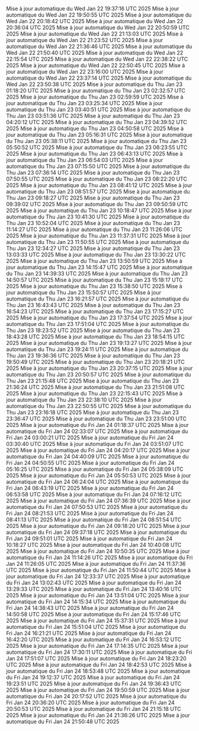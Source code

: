 Mise à jour automatique du Wed Jan 22 19:37:16 UTC 2025
Mise à jour automatique du Wed Jan 22 19:50:55 UTC 2025
Mise à jour automatique du Wed Jan 22 20:18:42 UTC 2025
Mise à jour automatique du Wed Jan 22 20:36:04 UTC 2025
Mise à jour automatique du Wed Jan 22 20:50:59 UTC 2025
Mise à jour automatique du Wed Jan 22 21:13:03 UTC 2025
Mise à jour automatique du Wed Jan 22 21:23:52 UTC 2025
Mise à jour automatique du Wed Jan 22 21:36:46 UTC 2025
Mise à jour automatique du Wed Jan 22 21:50:40 UTC 2025
Mise à jour automatique du Wed Jan 22 22:15:54 UTC 2025
Mise à jour automatique du Wed Jan 22 22:38:22 UTC 2025
Mise à jour automatique du Wed Jan 22 22:50:45 UTC 2025
Mise à jour automatique du Wed Jan 22 23:16:00 UTC 2025
Mise à jour automatique du Wed Jan 22 23:37:14 UTC 2025
Mise à jour automatique du Wed Jan 22 23:50:38 UTC 2025
Mise à jour automatique du Thu Jan 23 01:18:20 UTC 2025
Mise à jour automatique du Thu Jan 23 02:32:57 UTC 2025
Mise à jour automatique du Thu Jan 23 02:59:59 UTC 2025
Mise à jour automatique du Thu Jan 23 03:25:34 UTC 2025
Mise à jour automatique du Thu Jan 23 03:40:51 UTC 2025
Mise à jour automatique du Thu Jan 23 03:51:36 UTC 2025
Mise à jour automatique du Thu Jan 23 04:20:12 UTC 2025
Mise à jour automatique du Thu Jan 23 04:39:52 UTC 2025
Mise à jour automatique du Thu Jan 23 04:50:58 UTC 2025
Mise à jour automatique du Thu Jan 23 05:16:31 UTC 2025
Mise à jour automatique du Thu Jan 23 05:38:11 UTC 2025
Mise à jour automatique du Thu Jan 23 05:50:52 UTC 2025
Mise à jour automatique du Thu Jan 23 06:23:55 UTC 2025
Mise à jour automatique du Thu Jan 23 06:43:13 UTC 2025
Mise à jour automatique du Thu Jan 23 06:54:03 UTC 2025
Mise à jour automatique du Thu Jan 23 07:15:50 UTC 2025
Mise à jour automatique du Thu Jan 23 07:36:14 UTC 2025
Mise à jour automatique du Thu Jan 23 07:50:55 UTC 2025
Mise à jour automatique du Thu Jan 23 08:22:20 UTC 2025
Mise à jour automatique du Thu Jan 23 08:41:12 UTC 2025
Mise à jour automatique du Thu Jan 23 08:51:57 UTC 2025
Mise à jour automatique du Thu Jan 23 09:18:27 UTC 2025
Mise à jour automatique du Thu Jan 23 09:39:02 UTC 2025
Mise à jour automatique du Thu Jan 23 09:50:59 UTC 2025
Mise à jour automatique du Thu Jan 23 10:18:47 UTC 2025
Mise à jour automatique du Thu Jan 23 10:41:30 UTC 2025
Mise à jour automatique du Thu Jan 23 10:52:04 UTC 2025
Mise à jour automatique du Thu Jan 23 11:14:27 UTC 2025
Mise à jour automatique du Thu Jan 23 11:26:06 UTC 2025
Mise à jour automatique du Thu Jan 23 11:37:31 UTC 2025
Mise à jour automatique du Thu Jan 23 11:50:55 UTC 2025
Mise à jour automatique du Thu Jan 23 12:34:27 UTC 2025
Mise à jour automatique du Thu Jan 23 13:03:33 UTC 2025
Mise à jour automatique du Thu Jan 23 13:30:22 UTC 2025
Mise à jour automatique du Thu Jan 23 13:50:59 UTC 2025
Mise à jour automatique du Thu Jan 23 14:15:47 UTC 2025
Mise à jour automatique du Thu Jan 23 14:39:33 UTC 2025
Mise à jour automatique du Thu Jan 23 14:50:57 UTC 2025
Mise à jour automatique du Thu Jan 23 15:18:17 UTC 2025
Mise à jour automatique du Thu Jan 23 15:38:50 UTC 2025
Mise à jour automatique du Thu Jan 23 15:50:57 UTC 2025
Mise à jour automatique du Thu Jan 23 16:21:57 UTC 2025
Mise à jour automatique du Thu Jan 23 16:43:43 UTC 2025
Mise à jour automatique du Thu Jan 23 16:54:23 UTC 2025
Mise à jour automatique du Thu Jan 23 17:15:27 UTC 2025
Mise à jour automatique du Thu Jan 23 17:37:54 UTC 2025
Mise à jour automatique du Thu Jan 23 17:51:04 UTC 2025
Mise à jour automatique du Thu Jan 23 18:23:52 UTC 2025
Mise à jour automatique du Thu Jan 23 18:43:28 UTC 2025
Mise à jour automatique du Thu Jan 23 18:54:15 UTC 2025
Mise à jour automatique du Thu Jan 23 19:13:27 UTC 2025
Mise à jour automatique du Thu Jan 23 19:24:11 UTC 2025
Mise à jour automatique du Thu Jan 23 19:36:36 UTC 2025
Mise à jour automatique du Thu Jan 23 19:50:49 UTC 2025
Mise à jour automatique du Thu Jan 23 20:18:21 UTC 2025
Mise à jour automatique du Thu Jan 23 20:37:15 UTC 2025
Mise à jour automatique du Thu Jan 23 20:50:57 UTC 2025
Mise à jour automatique du Thu Jan 23 21:15:48 UTC 2025
Mise à jour automatique du Thu Jan 23 21:36:24 UTC 2025
Mise à jour automatique du Thu Jan 23 21:51:08 UTC 2025
Mise à jour automatique du Thu Jan 23 22:15:43 UTC 2025
Mise à jour automatique du Thu Jan 23 22:38:10 UTC 2025
Mise à jour automatique du Thu Jan 23 22:50:55 UTC 2025
Mise à jour automatique du Thu Jan 23 23:16:18 UTC 2025
Mise à jour automatique du Thu Jan 23 23:36:47 UTC 2025
Mise à jour automatique du Thu Jan 23 23:51:00 UTC 2025
Mise à jour automatique du Fri Jan 24 01:18:37 UTC 2025
Mise à jour automatique du Fri Jan 24 02:33:07 UTC 2025
Mise à jour automatique du Fri Jan 24 03:00:21 UTC 2025
Mise à jour automatique du Fri Jan 24 03:30:40 UTC 2025
Mise à jour automatique du Fri Jan 24 03:51:07 UTC 2025
Mise à jour automatique du Fri Jan 24 04:20:17 UTC 2025
Mise à jour automatique du Fri Jan 24 04:40:09 UTC 2025
Mise à jour automatique du Fri Jan 24 04:50:55 UTC 2025
Mise à jour automatique du Fri Jan 24 05:16:25 UTC 2025
Mise à jour automatique du Fri Jan 24 05:38:09 UTC 2025
Mise à jour automatique du Fri Jan 24 05:50:53 UTC 2025
Mise à jour automatique du Fri Jan 24 06:24:04 UTC 2025
Mise à jour automatique du Fri Jan 24 06:43:19 UTC 2025
Mise à jour automatique du Fri Jan 24 06:53:58 UTC 2025
Mise à jour automatique du Fri Jan 24 07:16:12 UTC 2025
Mise à jour automatique du Fri Jan 24 07:36:39 UTC 2025
Mise à jour automatique du Fri Jan 24 07:50:53 UTC 2025
Mise à jour automatique du Fri Jan 24 08:21:53 UTC 2025
Mise à jour automatique du Fri Jan 24 08:41:13 UTC 2025
Mise à jour automatique du Fri Jan 24 08:51:54 UTC 2025
Mise à jour automatique du Fri Jan 24 09:18:20 UTC 2025
Mise à jour automatique du Fri Jan 24 09:37:18 UTC 2025
Mise à jour automatique du Fri Jan 24 09:51:01 UTC 2025
Mise à jour automatique du Fri Jan 24 10:18:27 UTC 2025
Mise à jour automatique du Fri Jan 24 10:40:08 UTC 2025
Mise à jour automatique du Fri Jan 24 10:50:35 UTC 2025
Mise à jour automatique du Fri Jan 24 11:14:26 UTC 2025
Mise à jour automatique du Fri Jan 24 11:26:05 UTC 2025
Mise à jour automatique du Fri Jan 24 11:37:36 UTC 2025
Mise à jour automatique du Fri Jan 24 11:50:44 UTC 2025
Mise à jour automatique du Fri Jan 24 12:33:37 UTC 2025
Mise à jour automatique du Fri Jan 24 13:02:43 UTC 2025
Mise à jour automatique du Fri Jan 24 13:29:33 UTC 2025
Mise à jour automatique du Fri Jan 24 13:40:16 UTC 2025
Mise à jour automatique du Fri Jan 24 13:51:04 UTC 2025
Mise à jour automatique du Fri Jan 24 14:15:34 UTC 2025
Mise à jour automatique du Fri Jan 24 14:38:43 UTC 2025
Mise à jour automatique du Fri Jan 24 14:50:58 UTC 2025
Mise à jour automatique du Fri Jan 24 15:17:46 UTC 2025
Mise à jour automatique du Fri Jan 24 15:37:31 UTC 2025
Mise à jour automatique du Fri Jan 24 15:51:04 UTC 2025
Mise à jour automatique du Fri Jan 24 16:21:21 UTC 2025
Mise à jour automatique du Fri Jan 24 16:42:20 UTC 2025
Mise à jour automatique du Fri Jan 24 16:53:12 UTC 2025
Mise à jour automatique du Fri Jan 24 17:14:35 UTC 2025
Mise à jour automatique du Fri Jan 24 17:30:11 UTC 2025
Mise à jour automatique du Fri Jan 24 17:51:07 UTC 2025
Mise à jour automatique du Fri Jan 24 18:23:20 UTC 2025
Mise à jour automatique du Fri Jan 24 18:42:53 UTC 2025
Mise à jour automatique du Fri Jan 24 18:53:48 UTC 2025
Mise à jour automatique du Fri Jan 24 19:12:37 UTC 2025
Mise à jour automatique du Fri Jan 24 19:23:51 UTC 2025
Mise à jour automatique du Fri Jan 24 19:36:43 UTC 2025
Mise à jour automatique du Fri Jan 24 19:50:59 UTC 2025
Mise à jour automatique du Fri Jan 24 20:17:52 UTC 2025
Mise à jour automatique du Fri Jan 24 20:36:20 UTC 2025
Mise à jour automatique du Fri Jan 24 20:50:53 UTC 2025
Mise à jour automatique du Fri Jan 24 21:15:18 UTC 2025
Mise à jour automatique du Fri Jan 24 21:36:26 UTC 2025
Mise à jour automatique du Fri Jan 24 21:50:48 UTC 2025
